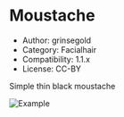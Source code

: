 # Moustache

* Author: grinsegold
* Category: Facialhair
* Compatibility: 1.1.x
* License: CC-BY

Simple thin black moustache

![Example](Moustache_demo.png)

